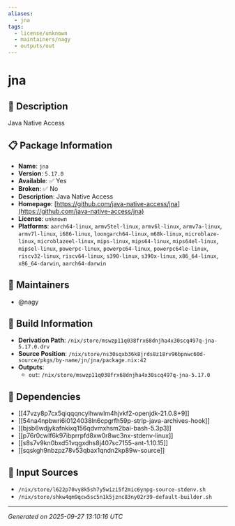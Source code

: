 ```yaml
---
aliases:
  - jna
tags:
  - license/unknown
  - maintainers/nagy
  - outputs/out
---
```


# jna

## 📝 Description

Java Native Access

## 📋 Package Information

- **Name**: `jna`
- **Version**: `5.17.0`
- **Available**: ✅ Yes
- **Broken**: ✅ No
- **Description**: Java Native Access
- **Homepage**: [https://github.com/java-native-access/jna](https://github.com/java-native-access/jna)
- **License**: `unknown`
- **Platforms**: `aarch64-linux`, `armv5tel-linux`, `armv6l-linux`, `armv7a-linux`, `armv7l-linux`, `i686-linux`, `loongarch64-linux`, `m68k-linux`, `microblaze-linux`, `microblazeel-linux`, `mips-linux`, `mips64-linux`, `mips64el-linux`, `mipsel-linux`, `powerpc-linux`, `powerpc64-linux`, `powerpc64le-linux`, `riscv32-linux`, `riscv64-linux`, `s390-linux`, `s390x-linux`, `x86_64-linux`, `x86_64-darwin`, `aarch64-darwin`
## 👥 Maintainers

- @nagy


## 🔧 Build Information

- **Derivation Path**: `/nix/store/mswzp11q038frx68dnjha4x30scq497q-jna-5.17.0.drv`
- **Source Position**: `/nix/store/ns30sqxb36k8jrds8z18rv96bpnwc60d-source/pkgs/by-name/jn/jna/package.nix:42`
- **Outputs**:
  - `out`:  `/nix/store/mswzp11q038frx68dnjha4x30scq497q-jna-5.17.0`

## 🔗 Dependencies

- [[47vzy8p7cx5qiqqqncylhwwlm4hjvkf2-openjdk-21.0.8+9]]
- [[54na4npbwri6i0124038ln6cpgrfh59p-strip-java-archives-hook]]
- [[bjsb6wdjykafnkixq156qdvmxhsm2bai-bash-5.3p3]]
- [[p76r0cwlf6k97ibprrpfd8xw0r8wc3nx-stdenv-linux]]
- [[s8s7v9kn0bxd51vqgxdhs8j407sc7155-ant-1.10.15]]
- [[sqskgh9nbzpz78v53qbax1qndn2kp89w-source]]

## 📁 Input Sources

- `/nix/store/l622p70vy8k5sh7y5wizi5f2mic6ynpg-source-stdenv.sh`
- `/nix/store/shkw4qm9qcw5sc5n1k5jznc83ny02r39-default-builder.sh`

---
*Generated on 2025-09-27 13:10:16 UTC*
